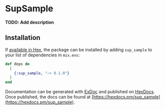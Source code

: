 # SupSample

**TODO: Add description**

## Installation

If [available in Hex](https://hex.pm/docs/publish), the package can be installed
by adding `sup_sample` to your list of dependencies in `mix.exs`:

```elixir
def deps do
  [
    {:sup_sample, "~> 0.1.0"}
  ]
end
```

Documentation can be generated with [ExDoc](https://github.com/elixir-lang/ex_doc)
and published on [HexDocs](https://hexdocs.pm). Once published, the docs can
be found at [https://hexdocs.pm/sup_sample](https://hexdocs.pm/sup_sample).

